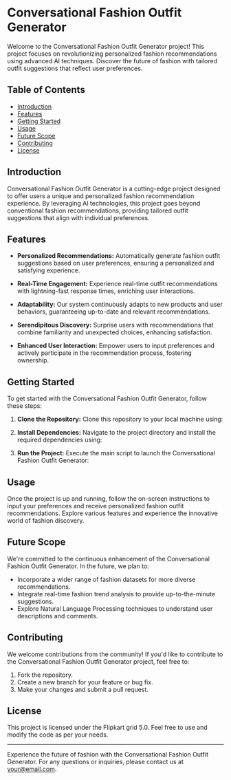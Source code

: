# Conversational Fashion Outfit Generator

Welcome to the Conversational Fashion Outfit Generator project! This project focuses on revolutionizing personalized fashion recommendations using advanced AI techniques. Discover the future of fashion with tailored outfit suggestions that reflect user preferences.

## Table of Contents
- [Introduction](#introduction)
- [Features](#features)
- [Getting Started](#getting-started)
- [Usage](#usage)
- [Future Scope](#future-scope)
- [Contributing](#contributing)
- [License](#license)

## Introduction

Conversational Fashion Outfit Generator is a cutting-edge project designed to offer users a unique and personalized fashion recommendation experience. By leveraging AI technologies, this project goes beyond conventional fashion recommendations, providing tailored outfit suggestions that align with individual preferences.

## Features

- **Personalized Recommendations:** Automatically generate fashion outfit suggestions based on user preferences, ensuring a personalized and satisfying experience.

- **Real-Time Engagement:** Experience real-time outfit recommendations with lightning-fast response times, enriching user interactions.

- **Adaptability:** Our system continuously adapts to new products and user behaviors, guaranteeing up-to-date and relevant recommendations.

- **Serendipitous Discovery:** Surprise users with recommendations that combine familiarity and unexpected choices, enhancing satisfaction.

- **Enhanced User Interaction:** Empower users to input preferences and actively participate in the recommendation process, fostering ownership.

## Getting Started

To get started with the Conversational Fashion Outfit Generator, follow these steps:

1. **Clone the Repository:** Clone this repository to your local machine using:

2. **Install Dependencies:** Navigate to the project directory and install the required dependencies using:
   
3. **Run the Project:** Execute the main script to launch the Conversational Fashion Outfit Generator:

   
## Usage

Once the project is up and running, follow the on-screen instructions to input your preferences and receive personalized fashion outfit recommendations. Explore various features and experience the innovative world of fashion discovery.

## Future Scope

We're committed to the continuous enhancement of the Conversational Fashion Outfit Generator. In the future, we plan to:

- Incorporate a wider range of fashion datasets for more diverse recommendations.
- Integrate real-time fashion trend analysis to provide up-to-the-minute suggestions.
- Explore Natural Language Processing techniques to understand user descriptions and comments.

## Contributing

We welcome contributions from the community! If you'd like to contribute to the Conversational Fashion Outfit Generator project, feel free to:

1. Fork the repository.
2. Create a new branch for your feature or bug fix.
3. Make your changes and submit a pull request.

## License

This project is licensed under the Flipkart grid 5.0. Feel free to use and modify the code as per your needs.

---

Experience the future of fashion with the Conversational Fashion Outfit Generator. For any questions or inquiries, please contact us at [your@email.com](mailto:highinskypiyushkumar@email.com).


